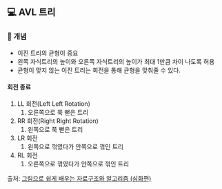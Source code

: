 ## 💻 AVL 트리

### 📌 개념

-   이진 트리의 균형이 중요
-   왼쪽 자식트리의 높이와 오른쪽 자식트리의 높이가 최대 1만큼 차이 나도록 허용
-   균형이 맞지 않는 이진 트리는 회전을 통해 균형을 맞춰줄 수 있다.

#### 회전 종료

1. LL 회전(Left Left Rotation)
    1. 오른쪽으로 쭉 뻗은 트리
2. RR 회전(Right Right Rotation)
    1. 왼쪽으로 쭉 뻗은 트리
3. LR 회전
    1. 왼쪽으로 꺾였다가 안쪽으로 꺾인 트리
4. RL 회전
    1. 오른쪽으로 꺾였다가 안쪽으로 꺾인 트리

출처: [그림으로 쉽게 배우는 자료구조와 알고리즘 (심화편)](https://www.inflearn.com/course/%EA%B7%B8%EB%A6%BC%EC%9C%BC%EB%A1%9C-%EC%89%BD%EA%B2%8C-%EC%9E%90%EB%A3%8C%EA%B5%AC%EC%A1%B0-%EC%95%8C%EA%B3%A0%EB%A6%AC%EC%A6%98-%EC%8B%AC%ED%99%94/dashboard)
